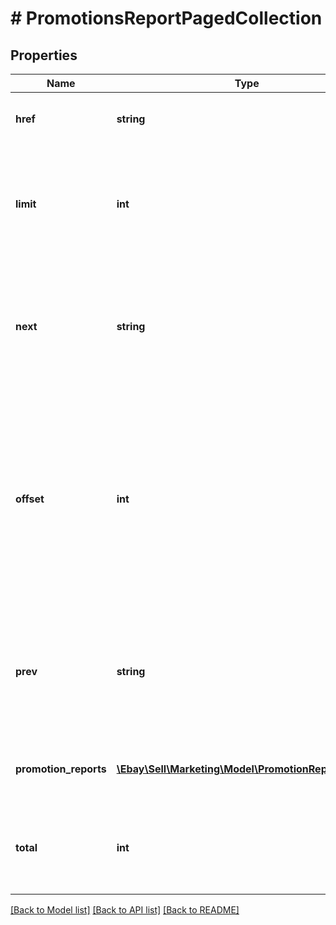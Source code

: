 # # PromotionsReportPagedCollection

## Properties

Name | Type | Description | Notes
------------ | ------------- | ------------- | -------------
**href** | **string** | The URI of the current page of results from the result set. | [optional]
**limit** | **int** | The number of items returned on a single page from the result set. This value can be set in the request with the limit query parameter. | [optional]
**next** | **string** | The URI for the following page of results. This value is returned only if there is an additional page of results to display from the result set. Max length: 2048 | [optional]
**offset** | **int** | The number of results skipped in the result set before listing the first returned result. This value can be set in the request with the offset query parameter. Note: The items in a paginated result set use a zero-based list where the first item in the list has an offset of 0. | [optional]
**prev** | **string** | The URI for the preceding page of results. This value is returned only if there is a previous page of results to display from the result set. Max length: 2048 | [optional]
**promotion_reports** | [**\Ebay\Sell\Marketing\Model\PromotionReportDetail[]**](PromotionReportDetail.md) | A list of promotionReports contained in the paginated result set. | [optional]
**total** | **int** | The total number of items retrieved in the result set. If no items are found, this field is returned with a value of 0. | [optional]

[[Back to Model list]](../../README.md#models) [[Back to API list]](../../README.md#endpoints) [[Back to README]](../../README.md)
